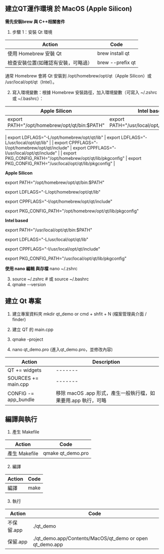 建立QT運作環境 於 MacOS (Apple Silicon)
-

**需先安裝brew 與 C++相關套件**

1. 步驟 1：安裝 Qt 環境


| Action | Code |  
|-------|-------|
| 使用 Homebrew 安裝 Qt | brew install qt|
| 檢查安裝位置(如確認有安裝，可略過） | brew --prefix qt |


通常 Homebrew 會將 Qt 安裝到 /opt/homebrew/opt/qt（Apple Silicon）或 /usr/local/opt/qt（Intel）。

2. 寫入環境變數：根據 Homebrew 安裝路徑，加入環境變數（可寫入 ~/.zshrc 或 ~/.bashrc）：


| Apple Silicon | Intel based |  
|-------|-------|
| export PATH="/opt/homebrew/opt/qt/bin:$PATH" | export PATH="/usr/local/opt/qt/bin:$PATH" | 

| export LDFLAGS="-L/opt/homebrew/opt/qt/lib" | export LDFLAGS="-L/usr/local/opt/qt/lib" | 
| export CPPFLAGS="-I/opt/homebrew/opt/qt/include" | export CPPFLAGS="-I/usr/local/opt/qt/include" | 
| export PKG_CONFIG_PATH="/opt/homebrew/opt/qt/lib/pkgconfig" | export PKG_CONFIG_PATH="/usr/local/opt/qt/lib/pkgconfig" | 



**Apple Silicon**

export PATH="/opt/homebrew/opt/qt/bin:$PATH"

export LDFLAGS="-L/opt/homebrew/opt/qt/lib" 

export CPPFLAGS="-I/opt/homebrew/opt/qt/include"

export PKG_CONFIG_PATH="/opt/homebrew/opt/qt/lib/pkgconfig"


**Intel based**

export PATH="/usr/local/opt/qt/bin:$PATH"

export LDFLAGS="-L/usr/local/opt/qt/lib"

export CPPFLAGS="-I/usr/local/opt/qt/include"

export PKG_CONFIG_PATH="/usr/local/opt/qt/lib/pkgconfig"



**使用 nano 編輯 與存檔**
nano ~/.zshrc

3. source ~/.zshrc  # 或 source ~/.bashrc
4. qmake --version

建立 Qt 專案
-
1. 建立專案資料夾 mkdir qt_demo or cmd + shfit + N (檔案管理員介面 / finder)

2. 建立 QT 的 main.cpp
3. qmake -project
4. nano qt_demo.pro (進入qt_demo.pro，並修改內容)

| Action | Description |  
|-------|-------|
|QT += widgets |-------|
|SOURCES += main.cpp |-------|
|CONFIG -= app_bundle |移除 macOS .app 形式，產生一般執行檔，如果要用.app 執行，可略|


編譯與執行
-

1. 產生 Makefile

| Action | Code |  
|-------|-------|
| 產生 Makefile | qmake qt_demo.pro|

2. 編譯

| Action | Code |  
|-------|-------|
| 編譯 | make|

3. 執行

| Action | Code |  
|-------|-------|
| 不保留.app | ./qt_demo|
| 保留.app | ./qt_demo.app/Contents/MacOS/qt_demo  or   open qt_demo.app |

